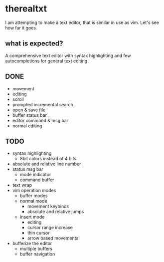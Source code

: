 # therealtxt
I am attempting to make a text editor, that is similar in use as vim. Let's see how far it goes.

## what is expected?
A comprehensive text editor with syntax highlighting and few autocompletions for general text editing.

## DONE
- movement
- editing
- scroll
- prompted incremental search
- open & save file
- buffer status bar
- editor command & msg bar
- normal editing

## TODO
- syntax highlighting
    - 8bit colors instead of 4 bits
- absolute and relative line number
- status msg bar
    - mode indicator
    - command buffer
- text wrap
- vim operation modes
    - buffer modes
    - normal mode
        - movement keybinds
        - absolute and relative jumps
    - insert mode
        - editing
        - cursor range increase
        - thin cursor
        - arrow based movements
- bufferize the editor
    - multiple buffers
    - buffer navigation

